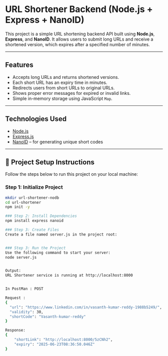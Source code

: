 #  URL Shortener Backend (Node.js + Express + NanoID)

This project is a simple URL shortening backend API built using **Node.js**, **Express**, and **NanoID**. It allows users to submit long URLs and receive a shortened version, which expires after a specified number of minutes.

---

##  Features

- Accepts long URLs and returns shortened versions.
- Each short URL has an expiry time in minutes.
- Redirects users from short URLs to original URLs.
- Shows proper error messages for expired or invalid links.
- Simple in-memory storage using JavaScript `Map`.

---

## Technologies Used

- [Node.js](https://nodejs.org/)
- [Express.js](https://expressjs.com/)
- [NanoID](https://github.com/ai/nanoid) – for generating unique short codes

---

## 📁 Project Setup Instructions

Follow the steps below to run this project on your local machine:

### Step 1: Initialize Project
```bash
mkdir url-shortener-nodb
cd url-shortener
npm init -y

### Step 2: Install Dependencies
npm install express nanoid

### Step 3: Create Files
Create a file named server.js in the project root:


### Step 3: Run the Project
Use the following command to start your server:
node server.js


Output:
URL Shortener service is running at http://localhost:8000


In PostMan : POST 

Request :
{
  "url": "https://www.linkedin.com/in/vasanth-kumar-reddy-1988b5249/",
  "validity": 30,
  "shortCode": "Vasanth-kumar-reddy"
}

Response:
{
    "shortLink": "http://localhost:8000/5zCNh2",
    "expiry": "2025-06-23T08:36:50.046Z"
}






